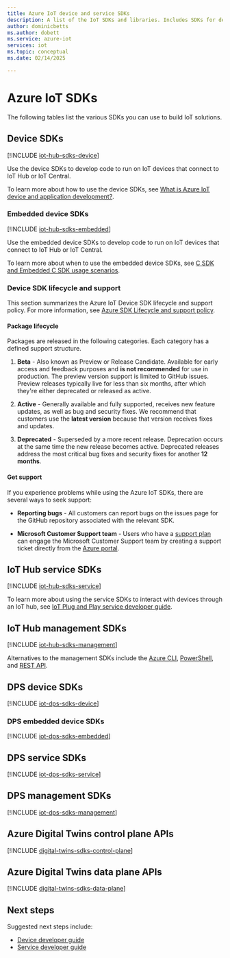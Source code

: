 ```yaml
---
title: Azure IoT device and service SDKs
description: A list of the IoT SDKs and libraries. Includes SDKs for device development and SDKs for building service applications.
author: dominicbetts
ms.author: dobett
ms.service: azure-iot
services: iot
ms.topic: conceptual
ms.date: 02/14/2025

---
```


# Azure IoT SDKs

The following tables list the various SDKs you can use to build IoT solutions.

## Device SDKs

[!INCLUDE [iot-hub-sdks-device](../../includes/iot-hub-sdks-device.md)]

Use the device SDKs to develop code to run on IoT devices that connect to IoT Hub or IoT Central.

To learn more about how to use the device SDKs, see [What is Azure IoT device and application development?](./concepts-iot-device-development.md).  

### Embedded device SDKs

[!INCLUDE [iot-hub-sdks-embedded](../../includes/iot-hub-sdks-embedded.md)]

Use the embedded device SDKs to develop code to run on IoT devices that connect to IoT Hub or IoT Central.

To learn more about when to use the embedded device SDKs, see [C SDK and Embedded C SDK usage scenarios](./concepts-using-c-sdk-and-embedded-c-sdk.md).

### Device SDK lifecycle and support

This section summarizes the Azure IoT Device SDK lifecycle and support policy. For more information, see [Azure SDK Lifecycle and support policy](https://azure.github.io/azure-sdk/policies_support.html).

#### Package lifecycle

Packages are released in the following categories. Each category has a defined support structure.

1. **Beta** - Also known as Preview or Release Candidate. Available for early access and feedback purposes and **is not recommended** for use in production. The preview version support is limited to GitHub issues. Preview releases typically live for less than six months, after which they're either deprecated or released as active.

1. **Active** - Generally available and fully supported, receives new feature updates, as well as bug and security fixes. We recommend that customers use the **latest version** because that version receives fixes and updates.

1. **Deprecated** - Superseded by a more recent release. Deprecation occurs at the same time the new release becomes active. Deprecated releases address the most critical bug fixes and security fixes for another **12 months**.

#### Get support

If you experience problems while using the Azure IoT SDKs, there are several ways to seek support:

* **Reporting bugs** - All customers can report bugs on the issues page for the GitHub repository associated with the relevant SDK. 

* **Microsoft Customer Support team** - Users who have a [support plan](https://azure.microsoft.com/support/plans/) can engage the Microsoft Customer Support team by creating a support ticket directly from the [Azure portal](https://portal.azure.com/signin/index/?feature.settingsportalinstance=mpac).

## IoT Hub service SDKs

[!INCLUDE [iot-hub-sdks-service](../../includes/iot-hub-sdks-service.md)]

To learn more about using the service SDKs to interact with devices through an IoT hub, see [IoT Plug and Play service developer guide](../iot/concepts-developer-guide-service.md).

## IoT Hub management SDKs

[!INCLUDE [iot-hub-sdks-management](../../includes/iot-hub-sdks-management.md)]

Alternatives to the management SDKs include the [Azure CLI](../iot-hub/iot-hub-create-using-cli.md), [PowerShell](../iot-hub/iot-hub-create-using-powershell.md), and [REST API](../iot-hub/iot-hub-rm-rest.md).

## DPS device SDKs

[!INCLUDE [iot-dps-sdks-device](../../includes/iot-dps-sdks-device.md)]

### DPS embedded device SDKs

[!INCLUDE [iot-dps-sdks-embedded](../../includes/iot-dps-sdks-embedded.md)]

## DPS service SDKs

[!INCLUDE [iot-dps-sdks-service](../../includes/iot-dps-sdks-service.md)]

## DPS management SDKs

[!INCLUDE [iot-dps-sdks-management](../../includes/iot-dps-sdks-management.md)]

## Azure Digital Twins control plane APIs

[!INCLUDE [digital-twins-sdks-control-plane](../../includes/digital-twins-sdks-control-plane.md)]

## Azure Digital Twins data plane APIs

[!INCLUDE [digital-twins-sdks-data-plane](../../includes/digital-twins-sdks-data-plane.md)]

## Next steps

Suggested next steps include:

- [Device developer guide](../iot/concepts-developer-guide-device.md)
- [Service developer guide](../iot/concepts-developer-guide-service.md)